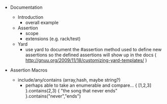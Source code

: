 - Documentation
  - Introduction
    - overall example
  - Assertion 
    - scope
    - extensions (e.g. rack/test)
  - Yard
    - use yard to document the #assertion method used to define new assertions so the defined assertions will show up in the docs ( http://gnuu.org/2009/11/18/customizing-yard-templates/ )
    
- Assertion Macros
  - include/any/contains (array,hash, maybe string?)
    - perhaps able to take an enumerable and compare...
      { [1,2,3] }.contains(2,3) 
      { "the song that never ends" }.contains("never","ends")

